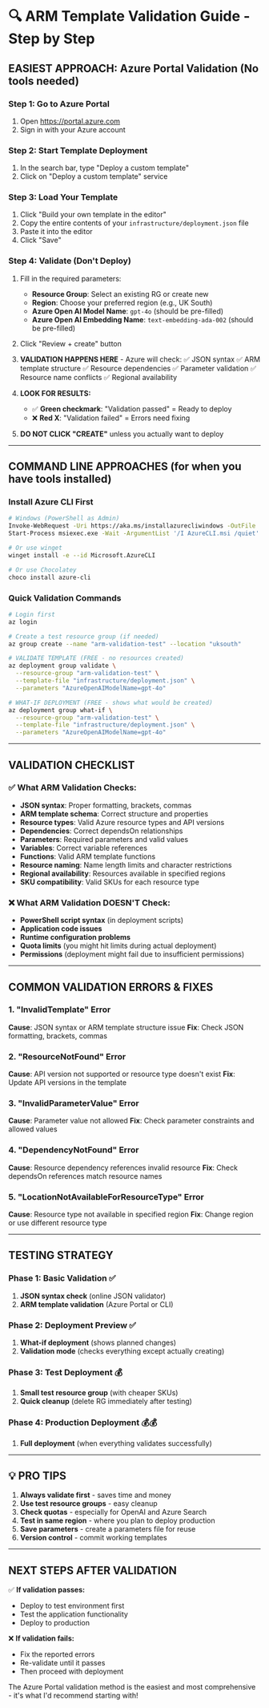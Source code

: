 # 🔍 ARM Template Validation Guide - Step by Step

## **EASIEST APPROACH: Azure Portal Validation (No tools needed)**

### Step 1: Go to Azure Portal
1. Open https://portal.azure.com
2. Sign in with your Azure account

### Step 2: Start Template Deployment
1. In the search bar, type "Deploy a custom template"
2. Click on "Deploy a custom template" service

### Step 3: Load Your Template
1. Click "Build your own template in the editor"
2. Copy the entire contents of your `infrastructure/deployment.json` file
3. Paste it into the editor
4. Click "Save"

### Step 4: Validate (Don't Deploy)
1. Fill in the required parameters:
   - **Resource Group**: Select an existing RG or create new
   - **Region**: Choose your preferred region (e.g., UK South)
   - **Azure Open AI Model Name**: `gpt-4o` (should be pre-filled)
   - **Azure Open AI Embedding Name**: `text-embedding-ada-002` (should be pre-filled)

2. Click "Review + create" button

3. **VALIDATION HAPPENS HERE** - Azure will check:
   ✅ JSON syntax
   ✅ ARM template structure
   ✅ Resource dependencies
   ✅ Parameter validation
   ✅ Resource name conflicts
   ✅ Regional availability

4. **LOOK FOR RESULTS:**
   - ✅ **Green checkmark**: "Validation passed" = Ready to deploy
   - ❌ **Red X**: "Validation failed" = Errors need fixing

5. **DO NOT CLICK "CREATE"** unless you actually want to deploy

---

## **COMMAND LINE APPROACHES (for when you have tools installed)**

### Install Azure CLI First
```bash
# Windows (PowerShell as Admin)
Invoke-WebRequest -Uri https://aka.ms/installazurecliwindows -OutFile .\AzureCLI.msi
Start-Process msiexec.exe -Wait -ArgumentList '/I AzureCLI.msi /quiet'

# Or use winget
winget install -e --id Microsoft.AzureCLI

# Or use Chocolatey
choco install azure-cli
```

### Quick Validation Commands
```bash
# Login first
az login

# Create a test resource group (if needed)
az group create --name "arm-validation-test" --location "uksouth"

# VALIDATE TEMPLATE (FREE - no resources created)
az deployment group validate \
  --resource-group "arm-validation-test" \
  --template-file "infrastructure/deployment.json" \
  --parameters "AzureOpenAIModelName=gpt-4o"

# WHAT-IF DEPLOYMENT (FREE - shows what would be created)
az deployment group what-if \
  --resource-group "arm-validation-test" \
  --template-file "infrastructure/deployment.json" \
  --parameters "AzureOpenAIModelName=gpt-4o"
```

---

## **VALIDATION CHECKLIST**

### ✅ What ARM Validation Checks:
- **JSON syntax**: Proper formatting, brackets, commas
- **ARM template schema**: Correct structure and properties
- **Resource types**: Valid Azure resource types and API versions
- **Dependencies**: Correct dependsOn relationships
- **Parameters**: Required parameters and valid values
- **Variables**: Correct variable references
- **Functions**: Valid ARM template functions
- **Resource naming**: Name length limits and character restrictions
- **Regional availability**: Resources available in specified regions
- **SKU compatibility**: Valid SKUs for each resource type

### ❌ What ARM Validation DOESN'T Check:
- **PowerShell script syntax** (in deployment scripts)
- **Application code issues**
- **Runtime configuration problems**
- **Quota limits** (you might hit limits during actual deployment)
- **Permissions** (deployment might fail due to insufficient permissions)

---

## **COMMON VALIDATION ERRORS & FIXES**

### 1. "InvalidTemplate" Error
**Cause**: JSON syntax or ARM template structure issue
**Fix**: Check JSON formatting, brackets, commas

### 2. "ResourceNotFound" Error
**Cause**: API version not supported or resource type doesn't exist
**Fix**: Update API versions in the template

### 3. "InvalidParameterValue" Error
**Cause**: Parameter value not allowed
**Fix**: Check parameter constraints and allowed values

### 4. "DependencyNotFound" Error
**Cause**: Resource dependency references invalid resource
**Fix**: Check dependsOn references match resource names

### 5. "LocationNotAvailableForResourceType" Error
**Cause**: Resource type not available in specified region
**Fix**: Change region or use different resource type

---

## **TESTING STRATEGY**

### Phase 1: Basic Validation ✅
1. **JSON syntax check** (online JSON validator)
2. **ARM template validation** (Azure Portal or CLI)

### Phase 2: Deployment Preview ✅
1. **What-if deployment** (shows planned changes)
2. **Validation mode** (checks everything except actually creating)

### Phase 3: Test Deployment 💰
1. **Small test resource group** (with cheaper SKUs)
2. **Quick cleanup** (delete RG immediately after testing)

### Phase 4: Production Deployment 💰💰
1. **Full deployment** (when everything validates successfully)

---

## **💡 PRO TIPS**

1. **Always validate first** - saves time and money
2. **Use test resource groups** - easy cleanup
3. **Check quotas** - especially for OpenAI and Azure Search
4. **Test in same region** - where you plan to deploy production
5. **Save parameters** - create a parameters file for reuse
6. **Version control** - commit working templates

---

## **NEXT STEPS AFTER VALIDATION**

✅ **If validation passes:**
- Deploy to test environment first
- Test the application functionality
- Deploy to production

❌ **If validation fails:**
- Fix the reported errors
- Re-validate until it passes
- Then proceed with deployment

The Azure Portal validation method is the easiest and most comprehensive - it's what I'd recommend starting with!
